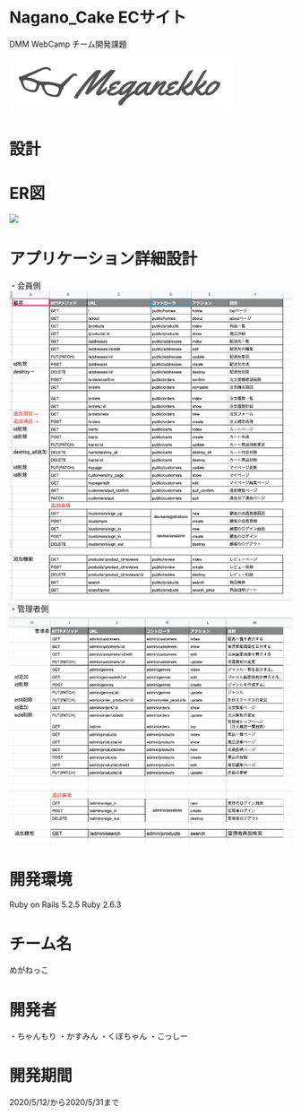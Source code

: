 # Nagano_Cake ECサイト
 
DMM WebCamp チーム開発課題

<img src="app/assets/images/meganekko-ReadMe.png" width="400" height="100">
 
# 設計
 
 
# ER図
<img src="app/assets/images/ER図.png">
 
# アプリケーション詳細設計
 
 ・会員側
<img src="app/assets/images/詳細設計.png">
　・管理者側
<img src="app/assets/images/admin詳細設計.png">
 
# 開発環境
 
Ruby on Rails 5.2.5
Ruby 2.6.3
 
 
# チーム名
 
めがねっこ
 
# 開発者
 
・ちゃんもり
・かすみん
・くぼちゃん
・こっしー
 
# 開発期間
2020/5/12/から2020/5/31まで
 
